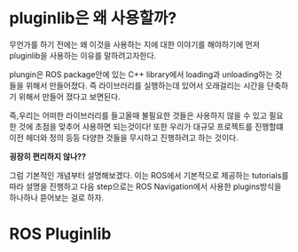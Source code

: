 # pluginlib은 왜 사용할까?

무언가를 하기 전에는 왜 이것을 사용하는 지에 대한 이야기를 해야하기에 먼저 pluginlib을 사용하는 이유를 말하려고자한다.

plungin은 ROS package안에 있는 C++ library에서 loading과 unloading하는 것들을 위해서 만들어졌다. 즉 라이브러리를 실행하는데 있어서 오래걸리는 시간을 단축하기 위해서 만들어 졌다고 보면된다.

즉,우리는 어떠한 라이브러리를 들고올때 불필요한 것들은 사용하지 않을 수 있고 필요한 것에 초점을 맞추어 사용하면 되는것이다! 또한 우리가 대규모 프로젝트를 진행할떄 이전 헤더와 정의 등등 다양한 것들을 무시하고 진행하려고 하는 것이다.
 
 **굉장히 편리하지 않나??**

그럼 기본적인 개념부터 설명해보겠다.
이는 ROS에서 기본적으로 제공하는 tutorials를 따라 설명을 진행하고 다음 step으로는 ROS Navigation에서 사용한 plugins방식을 하나하나 뜯어보는 걸로 하자.

# ROS Pluginlib
<!--stackedit_data:
eyJoaXN0b3J5IjpbMjA1MDQ3NzQ5OCwtMjExNDE5OTc3Nl19
-->